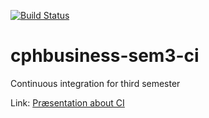 [![Build Status](https://travis-ci.org/Koziar/cphbusiness-sem3-ci.svg?branch=master)](https://travis-ci.org/Koziar/cphbusiness-sem3-ci)

# cphbusiness-sem3-ci
Continuous integration for third semester

Link: [Præsentation about CI](https://jegp.github.io/cphbusiness-sem3-ci/presentation.html#/)
